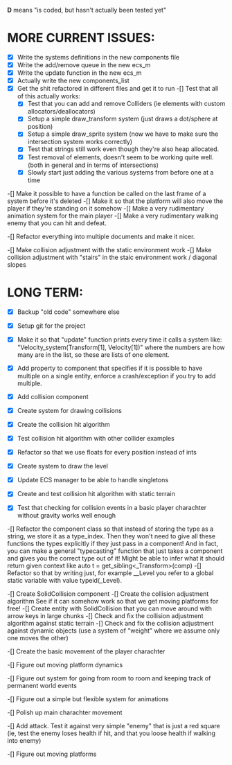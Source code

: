 **D** means "is coded, but hasn't actually been tested yet"

# MORE CURRENT ISSUES:
-[x] Write the systems definitions in the new components file
-[x] Write the add/remove queue in the new ecs_m
-[x] Write the update function in the new ecs_m
-[x] Actually write the new components_list
-[x] Get the shit refactored in different files and get it to run 
-[] Test that all of this actually works:
    -[x] Test that you can add and remove Colliders (ie elements with custom allocators/deallocators)
    -[x] Setup a simple draw_transform system (just draws a dot/sphere at position)
    -[x] Setup a simple draw_sprite system (now we have to make sure the intersection system works correctly)
    -[x] Test that strings still work even though they're also heap allocated.
    -[x] Test removal of elements, doesn't seem to be working quite well.
    (both in general and in terms of intersections)
    -[x] Slowly start just adding the various systems from before one at a time

-[] Make it possible to have a function be called on the last frame of a system before it's deleted
-[] Make it so that the platform will also move the player if they're standing on it somehow
-[] Make a very rudimentary animation system for the main player
-[] Make a very rudimentary walking enemy that you can hit and defeat. 

-[] Refactor everything into multiple documents and make it nicer. 

-[] Make collision adjustment with the static environment work
-[] Make collision adjustment with "stairs" in the staic environment work / diagonal slopes

# LONG TERM:
-[x] Backup "old code" somewhere else
-[x] Setup git for the project
-[X] Make it so that "update" function prints every time it calls a system like:
"Velocity_system(Transform[1], Velocity[1])"
where the numbers are how many are in the list, so these are lists of one element.
-[X] Add property to component that specifies if it is possible to have multiple on a single entity, enforce a crash/exception if you try to add multiple.

-[x] Add collision component
-[X] Create system for drawing collisions
-[X] Create the collision hit algorithm
-[X] Test collision hit algorithm with other collider examples

-[x] Refactor so that we use floats for every position instead of ints

-[X] Create system to draw the level

-[X] Update ECS manager to be able to handle singletons
-[X] Create and test collision hit algorithm with static terrain
-[X] Test that checking for collision events in a basic player charachter without gravity works well enough

-[] Refactor the component class so that instead of storing the type as a string, we store it as a type_index. Then they won't need to give all these functions the types explicitly if they just pass in a component! And in fact, you can make a general "typecasting" function that just takes a component and gives you the correct type out of it! Might be able to infer what it should return given 
context like auto t = get_sibling<_Transform>(comp)
-[] Refactor so that by writing just, for example __Level you refer to a global static variable with value typeid(_Level).

-[] Create SolidCollision component
-[] Create the collision adjustment algorithm
    See if it can somehow work so that we get moving platforms for free!
-[] Create entity with SolidCollision that you can move around with arrow keys in large chunks
-[] Check and fix the collision adjustment algorithm against static terrain
-[] Check and fix the collision adjustment against dynamic objects (use a system of "weight" where we assume only one moves the other)

-[] Create the basic movement of the player charachter

-[] Figure out moving platform dynamics

-[] Figure out system for going from room to room and keeping track of permanent world events

-[] Figure out a simple but flexible system for animations 

-[] Polish up main charachter movement

-[] Add attack. Test it against very simple "enemy" that is just a red square (ie, test the enemy loses health if hit, and that you loose health if walking into enemy)

-[] Figure out moving platforms
